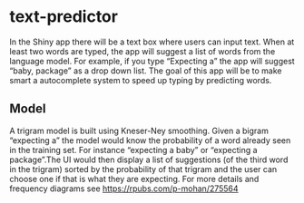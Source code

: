 # text-predictor
In the Shiny app there will be a text box where users can input text. When at least two words are typed, the app will suggest a list of words from the language model. For example, if you type “Expecting a” the app will suggest “baby, package” as a drop down list. The goal of this app will be to make smart a autocomplete system to speed up typing by predicting words.

## Model
A trigram model is built using Kneser-Ney smoothing. Given a bigram “expecting a” the model would know the probability of a word already seen in the training set. For instance “expecting a baby” or “expecting a package”.The UI would then display a list of suggestions (of the third word in the trigram) sorted by the probability of that trigram and the user can choose one if that is what they are expecting.
For more details and frequency diagrams see https://rpubs.com/p-mohan/275564
